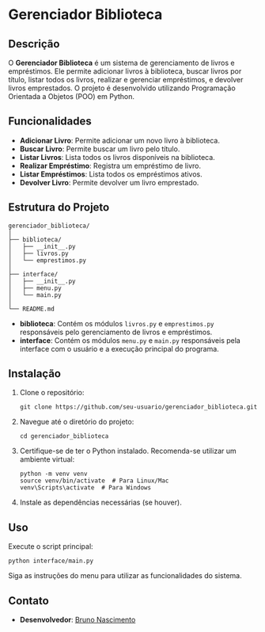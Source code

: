# Gerenciador Biblioteca

## Descrição

O **Gerenciador Biblioteca** é um sistema de gerenciamento de livros e empréstimos. Ele permite adicionar livros à biblioteca, buscar livros por título, listar todos os livros, realizar e gerenciar empréstimos, e devolver livros emprestados. O projeto é desenvolvido utilizando Programação Orientada a Objetos (POO) em Python.

## Funcionalidades

- **Adicionar Livro**: Permite adicionar um novo livro à biblioteca.
- **Buscar Livro**: Permite buscar um livro pelo título.
- **Listar Livros**: Lista todos os livros disponíveis na biblioteca.
- **Realizar Empréstimo**: Registra um empréstimo de livro.
- **Listar Empréstimos**: Lista todos os empréstimos ativos.
- **Devolver Livro**: Permite devolver um livro emprestado.

## Estrutura do Projeto

```
gerenciador_biblioteca/
│
├── biblioteca/
│   ├── __init__.py
│   ├── livros.py
│   └── emprestimos.py
│
├── interface/
│   ├── __init__.py
│   ├── menu.py
│   └── main.py
│
└── README.md
```

- **biblioteca**: Contém os módulos `livros.py` e `emprestimos.py` responsáveis pelo gerenciamento de livros e empréstimos.
- **interface**: Contém os módulos `menu.py` e `main.py` responsáveis pela interface com o usuário e a execução principal do programa.

## Instalação

1. Clone o repositório:
    ```
    git clone https://github.com/seu-usuario/gerenciador_biblioteca.git
    ```

2. Navegue até o diretório do projeto:
    ```
    cd gerenciador_biblioteca
    ```

3. Certifique-se de ter o Python instalado. Recomenda-se utilizar um ambiente virtual:
    ```
    python -m venv venv
    source venv/bin/activate  # Para Linux/Mac
    venv\Scripts\activate  # Para Windows
    ```

4. Instale as dependências necessárias (se houver).

## Uso

Execute o script principal:
```
python interface/main.py
```

Siga as instruções do menu para utilizar as funcionalidades do sistema.

## Contato

- **Desenvolvedor**: [Bruno Nascimento](https://www.linkedin.com/in/brunopinholobonascimento/)
